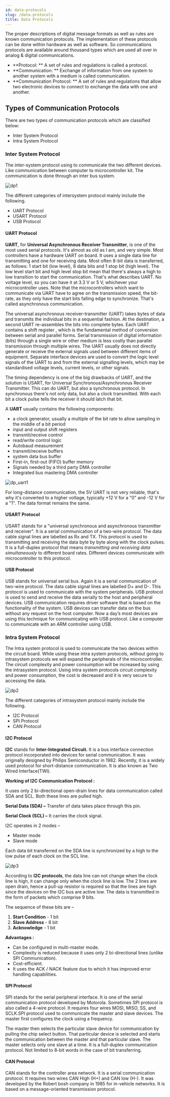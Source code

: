 ```yaml
---
id: data-protocols
slug: /data-protocols
title: Data Protocols
---
```


The proper descriptions of digital message formats as well as rules are known communication protocols. The implementation of these protocols can be done within hardware as well as software. So communications protocols are available around thousand types which are used all over in analog & digital communications.

- **Protocol: ** A set of rules and regulations is called a protocol.
- **Communication: ** Exchange of information from one system to another system with a medium is called communication.
- **Communication Protocol: ** A set of rules and regulations that allow two electronic devices to connect to exchange the data with one and another.

## Types of Communication Protocols

There are two types of communication protocols which are classified below:

- Inter System Protocol
- Intra System Protocol

### Inter System Protocol

The inter-system protocol using to communicate the two different devices. Like communication between computer to microcontroller kit. The communication is done through an inter bus system.

![dp1](https://github.com/Mshivam2409/RustDuino-Docs/blob/master/docs/embedded/images/data_protocols/dp1.png?raw=true)

The different categories of intersystem protocol mainly include the following.

- UART Protocol
- USART Protocol
- USB Protocol

#### UART Protocol

**UART**, for **Universal Asynchronous Receiver Transmitter**, is one of the most used serial protocols. It's almost as old as I am, and very simple. Most controllers have a hardware UART on board. It uses a single data line for transmitting and one for receiving data. Most often 8-bit data is transferred, as follows: 1 start bit (low level), 8 data bits and 1 stop bit (high level). The low level start bit and high level stop bit mean that there's always a high to low transition to start the communication. That's what describes UART. No voltage level, so you can have it at 3.3 V or 5 V, whichever your microcontroller uses. Note that the microcontrollers which want to communicate via UART have to agree on the transmission speed, the bit-rate, as they only have the start bits falling edge to synchronize. That's called asynchronous communication.

The universal asynchronous receiver-transmitter (UART) takes bytes of data and transmits the individual bits in a sequential fashion. At the destination, a second UART re-assembles the bits into complete bytes. Each UART contains a shift register , which is the fundamental method of conversion between serial and parallel forms. Serial transmission of digital information (bits) through a single wire or other medium is less costly than parallel transmission through multiple wires. The UART usually does not directly generate or receive the external signals used between different items of equipment. Separate interface devices are used to convert the logic level signals of the UART to and from the external signalling levels, which may be standardised voltage levels, current levels, or other signals.  

The timing dependency is one of the big drawbacks of UART, and the solution is USART, for Universal Synchronous/Asynchronous Receiver Transmitter. This can do UART, but also a synchronous protocol. In synchronous there's not only data, but also a clock transmitted. With each bit a clock pulse tells the receiver it should latch that bit.

 A **UART** usually contains the following components:

- a clock generator, usually a multiple of the bit rate to allow sampling in the middle of a bit period
- input and output shift registers
- transmit/receive control
- read/write control logic
- Autobaud measurement
- transmit/receive buffers 
- system data bus buffer 
- First-in, first-out (FIFO) buffer memory 
- Signals needed by a third party DMA controller 
- Integrated bus mastering DMA controller 

![dp_uart1](https://github.com/Mshivam2409/RustDuino-Docs/blob/master/docs/embedded/images/data_protocols/dp_uart1.png?raw=true)

For long-distance communication, the 5V UART is not very reliable, that's why it's converted to a higher voltage, typically +12 V for a "0" and -12 V for a "1". The data format remains the same.

#### USART Protocol

USART stands for a "universal synchronous and asynchronous transmitter and receiver". It is a serial communication of a two-wire protocol. The data cable signal lines are labelled as Rx and TX. This protocol is used to transmitting and receiving the data byte by byte along with the clock pulses. It is a full-duplex protocol that means *transmitting and receiving data simultaneously* to different board rates. Different devices communicate with microcontroller to this protocol.

#### USB Protocol

USB stands for universal serial bus. Again it is a serial communication of two-wire protocol. The data cable signal lines are labelled D+ and D-. This protocol is used to communicate with the system peripherals. USB protocol is used to send and receive the data serially to the host and peripheral devices. USB communication requires driver software that is based on the functionality of the system. USB devices can transfer data on the bus without any request on the host computer. Now a day’s most devices are using this technique for communicating with USB protocol. Like a computer to communicate with an ARM controller using USB. 

### Intra System Protocol

The Intra system protocol is used to communicate the two devices within the circuit board. While using these intra system protocols, without going to intrasystem protocols we will expand the peripherals of the microcontroller. The circuit complexity and power consumption will be increased by using the intrasystem protocol. Using intra system protocols circuit complexity and power consumption, the cost is decreased and it is very secure to accessing the data.

![dp2](https://github.com/Mshivam2409/RustDuino-Docs/blob/master/docs/embedded/images/data_protocols/dp2.png?raw=true)

The different categories of intrasystem protocol mainly include the following.

- I2C Protocol
- SPI Protocol
- CAN Protocol

#### I2C Protocol

**I2C** stands for **Inter-Integrated Circuit.** It is a bus interface connection protocol incorporated into devices for serial communication. It was originally designed by Philips Semiconductor in 1982. Recently, it is a widely used protocol for short-distance communication. It is also known as Two Wired Interface(TWI).

**Working of I2C Communication Protocol :**

It uses only 2 bi-directional open-drain lines for data communication called SDA and SCL. Both these lines are pulled high.

**Serial Data (SDA) –** Transfer of data takes place through this pin.

**Serial Clock (SCL) –** It carries the clock signal. 

I2C operates in 2 modes –

- Master mode
- Slave mode

Each data bit transferred on the SDA line is synchronized by a high to the low pulse of each clock on the SCL line.

![dp3](https://github.com/Mshivam2409/RustDuino-Docs/blob/master/docs/embedded/images/data_protocols/dp3.png?raw=true)

According to **I2C protocols**, the data line can not change when the clock line is high, it can change only when the clock line is low. The 2 lines are open drain, hence a pull-up resistor is required so that the lines are high since the devices on the I2C bus are active low. The data is transmitted in the form of packets which comprise 9 bits. 

The sequence of these bits are –

1. **Start Condition** - 1 bit
2. **Slave Address** - 8 bit
3. **Acknowledge** - 1 bit

**Advantages :**

- Can be configured in multi-master mode.
- Complexity is reduced because it uses only 2 bi-directional lines (unlike SPI Communication).
- Cost-efficient.
- It uses the ACK / NACK feature due to which it has improved error handling capabilities.

#### SPI Protocol

SPI stands for the serial peripheral interface. It is one of the serial communication protocol developed by Motorola. Sometimes SPI protocol is also called a 4-wire protocol. It requires four wires MOSI, MISO, SS, and SCLK.SPI protocol used to communicate the master and slave devices. The master first configures the clock using a frequency.

The master then selects the particular slave device for communication by pulling the chip select button. That particular device is selected and starts the communication between the master and that particular slave. The master selects only one slave at a time. It is a full-duplex communication protocol. Not limited to 8-bit words in the case of bit transferring.

#### CAN Protocol

CAN stands for the controller area network. It is a serial communication protocol. It requires two wires CAN High (H+) and CAN low (H-). It was developed by the Robert bosh company in 1985 for in-vehicle networks. It is based on a message-oriented transmission protocol.


